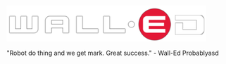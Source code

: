 <p algin="center">
    <img src="./res/wall-ed.png" style="max-width: 90%;">
</p>
"Robot do thing and we get mark. Great success." - Wall-Ed Probablyasd
